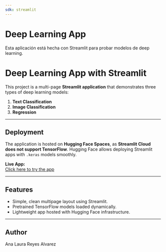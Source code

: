 ```yaml
---
sdk: streamlit
---
```


# Deep Learning App

Esta aplicación está hecha con Streamlit para probar modelos de deep learning.


# Deep Learning App with Streamlit

This project is a multi-page **Streamlit application** that demonstrates three types of deep learning models:

1. **Text Classification**
2. **Image Classification**
3. **Regression**

---

## Deployment

The application is hosted on **Hugging Face Spaces**, as **Streamlit Cloud does not support TensorFlow**. Hugging Face allows deploying Streamlit apps with `.keras` models smoothly.

**Live App:**  
[Click here to try the app](https://huggingface.co/spaces/Ana238/deep-learning)

---

## Features

- Simple, clean multipage layout using Streamlit.
- Pretrained TensorFlow models loaded dynamically.
- Lightweight app hosted with Hugging Face infrastructure.

---

## Author

Ana Laura Reyes Alvarez